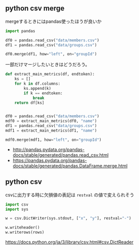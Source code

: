 ## python csv merge

mergeするときにはpandas使ったほうが良いか


```python
import pandas

df0 = pandas.read_csv("data/members.csv")
df1 = pandas.read_csv("data/groups.csv")

df0.merge(df1, how="left", on="groupId")
```

一部だけマージしたいときはどうだろう。

```python
def extract_main_metrics(df, endtoken):
    ks = []
    for k in df.columns:
        ks.append(k)
        if k == endtoken:
            break
    return df[ks]


df0 = pandas.read_csv("data/members.csv")
mdf0 = extract_main_metrics(df0, "name")
df1 = pandas.read_csv("data/groups.csv")
mdf1 = extract_main_metrics(df1, "name")

mdf0.merge(mdf1, how="left", on="groupId")
```

- http://pandas.pydata.org/pandas-docs/stable/generated/pandas.read_csv.html
- https://pandas.pydata.org/pandas-docs/stable/generated/pandas.DataFrame.merge.html

## python csv

csvに出力する時に欠損値の表記は `restval` の値で変えられそう

```python
import csv
import sys

w = csv.DictWriter(sys.stdout, ["x", "y"], restval="-")

w.writeheader()
w.writerows(rows)
```

https://docs.python.org/ja/3/library/csv.html#csv.DictReader
